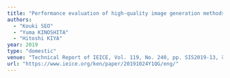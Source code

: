 ```yaml
---
title: "Performance evaluation of high-quality image generation methods using multi-exposure images"
authors:
  - "Kouki SEO"
  - "Yuma KINOSHITA"
  - "Hitoshi KIYA"
year: 2019
type: "domestic"
venue: "Technical Report of IEICE, Vol. 119, No. 240, pp. SIS2019-13, 福井, 2019-10-24."
url: "https://www.ieice.org/ken/paper/20191024Y1QG/eng/"
---
```

